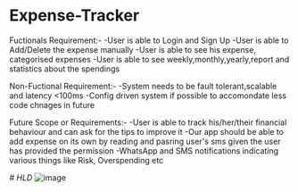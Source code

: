 # Expense-Tracker

Fuctionals Requirement:-
  -User is able to Login and Sign Up
  -User is able to Add/Delete the expense manually
  -User is able to see his expense, categorised expenses
  -User is able to see weekly,monthly,yearly,report and statistics about the spendings

Non-Fuctional Requirement:-
  -System needs to be fault tolerant,scalable and latency <100ms
  -Config driven system if possible to accomondate less code chnages in future

Future Scope or Requirements:-
  -User is able to track his/her/their financial behaviour and can ask for the tips to improve it
  -Our app should be able to add expense on its own by reading and pasring user's sms given the user has provided the permission
  -WhatsApp and SMS notifications indicating various things like Risk, Overspending etc

*# HLD*
![image](https://github.com/user-attachments/assets/e0906eea-3f91-4a6c-8297-8de02f155d41)
